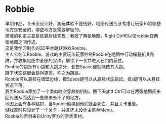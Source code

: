 # Robbie
早期作品，关卡没设计好。游玩体验不是很好，地图传送应该考虑让玩家知晓哪些地方是安全的，哪些地方是需要解密的。  
爬墙的判定主要是依靠射线实现；我做了两张地图，Right Ctrl可以使robbie在两张地图之间传送。  
这是我学习制作的2D平台跳跃游戏Roobie。  
主人公名叫Roobie，游戏的主要玩法玩家控制Roobie在地图中行动躲避机关陷阱，并收集地图中全部的宝珠，解锁下一关并进入石门内获胜。  
Roobie的跳跃有小跳和大跳之分，长摁Space键就能使其大跳。  
蹲下状态跳起会跳得更高，称之为蹲跳。  
Roobie可以悬挂在墙壁边缘，摁Space键可以从悬挂状态跳起，摁s键可以从悬挂状态下落。  
我为Roobie添加了一个类似时空穿越的机制，摁下Rightt Ctrl可以在两张地图间来回传送从而达到一些原来去不了的地方。  
地图上会有各种陷阱，当Roobie触碰到他们就会死亡，并且关卡重启。  
游戏暂时只设计了一个关卡，并且还未设计主菜单Menu。  
Roobie的素材来自Unity官方的游戏素材。  
